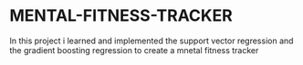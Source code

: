 # MENTAL-FITNESS-TRACKER
In this project i learned and implemented the support vector regression and the gradient boosting regression to create a mnetal fitness tracker
